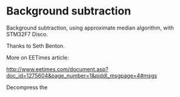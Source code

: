 # Background subtraction

Background subtraction, using approximate median algorithm, with STM32F7 Disco. 

Thanks to Seth Benton. 

More on EETimes article: 

http://www.eetimes.com/document.asp?doc_id=1275604&page_number=1&piddl_msgpage=4#msgs

Decompress the 
